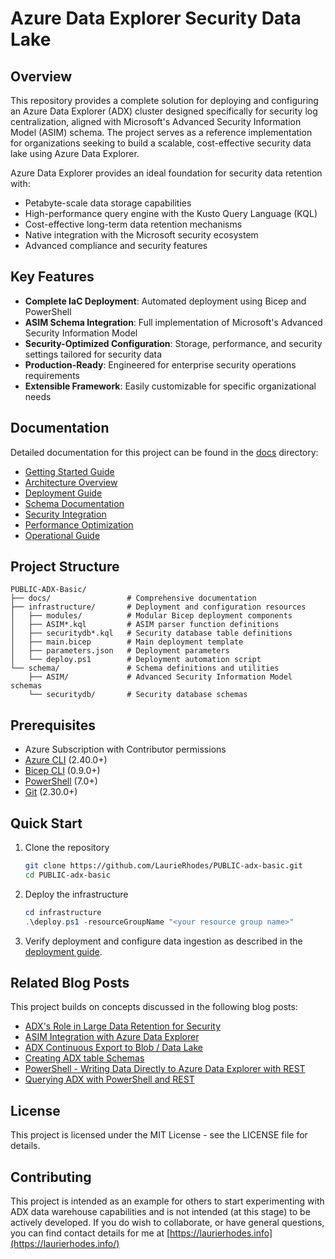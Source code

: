 # Azure Data Explorer Security Data Lake

## Overview

This repository provides a complete solution for deploying and configuring an Azure Data Explorer (ADX) cluster designed specifically for security log centralization, aligned with Microsoft's Advanced Security Information Model (ASIM) schema. The project serves as a reference implementation for organizations seeking to build a scalable, cost-effective security data lake using Azure Data Explorer.

Azure Data Explorer provides an ideal foundation for security data retention with:

- Petabyte-scale data storage capabilities
- High-performance query engine with the Kusto Query Language (KQL)
- Cost-effective long-term data retention mechanisms
- Native integration with the Microsoft security ecosystem
- Advanced compliance and security features

## Key Features

- **Complete IaC Deployment**: Automated deployment using Bicep and PowerShell
- **ASIM Schema Integration**: Full implementation of Microsoft's Advanced Security Information Model
- **Security-Optimized Configuration**: Storage, performance, and security settings tailored for security data
- **Production-Ready**: Engineered for enterprise security operations requirements
- **Extensible Framework**: Easily customizable for specific organizational needs

## Documentation

Detailed documentation for this project can be found in the [docs](./docs/) directory:

- [Getting Started Guide](./docs/getting-started.md)
- [Architecture Overview](./docs/architecture.md)
- [Deployment Guide](./docs/deployment-guide.md)
- [Schema Documentation](./docs/schema.md)
- [Security Integration](./docs/security-integration.md)
- [Performance Optimization](./docs/performance.md)
- [Operational Guide](./docs/operations.md)

## Project Structure

```plaintext
PUBLIC-ADX-Basic/
├── docs/                 # Comprehensive documentation
├── infrastructure/       # Deployment and configuration resources
│   ├── modules/          # Modular Bicep deployment components
│   ├── ASIM*.kql         # ASIM parser function definitions
│   ├── securitydb*.kql   # Security database table definitions
│   ├── main.bicep        # Main deployment template
│   ├── parameters.json   # Deployment parameters
│   └── deploy.ps1        # Deployment automation script
└── schema/               # Schema definitions and utilities
    ├── ASIM/             # Advanced Security Information Model schemas
    └── securitydb/       # Security database schemas
```

## Prerequisites

- Azure Subscription with Contributor permissions
- [Azure CLI](https://docs.microsoft.com/en-us/cli/azure/install-azure-cli) (2.40.0+)
- [Bicep CLI](https://docs.microsoft.com/en-us/azure/azure-resource-manager/bicep/install) (0.9.0+)
- [PowerShell](https://docs.microsoft.com/en-us/powershell/scripting/install/installing-powershell) (7.0+)
- [Git](https://git-scm.com/) (2.30.0+)

## Quick Start

1. Clone the repository
   
   ```bash
   git clone https://github.com/LaurieRhodes/PUBLIC-adx-basic.git
   cd PUBLIC-adx-basic
   ```

2. Deploy the infrastructure
   
   ```powershell
   cd infrastructure
   .\deploy.ps1 -resourceGroupName "<your resource group name>"
   ```

3. Verify deployment and configure data ingestion as described in the [deployment guide](./docs/deployment-guide.md).

## Related Blog Posts

This project builds on concepts discussed in the following blog posts:

- [ADX's Role in Large Data Retention for Security](https://www.laurierhodes.info/node/166)
- [ASIM Integration with Azure Data Explorer](https://laurierhodes.info/node/176)
- [ADX Continuous Export to Blob / Data Lake](https://www.laurierhodes.info/node/158)
- [Creating ADX table Schemas](https://www.laurierhodes.info/node/154)
- [PowerShell - Writing Data Directly to Azure Data Explorer with REST](https://www.laurierhodes.info/node/159)
- [Querying ADX with PowerShell and REST](https://laurierhodes.info/node/160)

## License

This project is licensed under the MIT License - see the LICENSE file for details.

## Contributing

This project is intended as an example for others to start experimenting with ADX data warehouse capabilities and is not intended (at this stage) to be actively developed. If you do wish to collaborate, or have general questions, you can find contact details for me at [https://laurierhodes.info](https://laurierhodes.info/)
